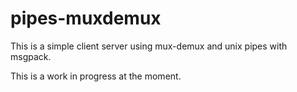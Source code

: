 # pipes-muxdemux

This is a simple client server using mux-demux and unix pipes with msgpack.

This is a work in progress at the moment.